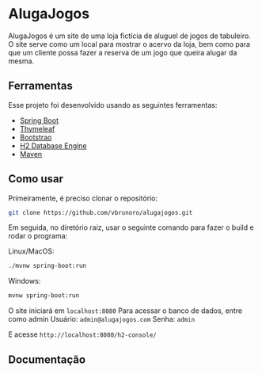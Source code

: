# AlugaJogos

AlugaJogos é um site de uma loja fictícia de aluguel de jogos de tabuleiro. O site serve como um local para mostrar o acervo da loja, bem como para que um cliente possa fazer a reserva de um jogo que queira alugar da mesma.

## Ferramentas

Esse projeto foi desenvolvido usando as seguintes ferramentas:

- [Spring Boot](https://spring.io/projects/spring-boot)
- [Thymeleaf](https://www.thymeleaf.org/)
- [Bootstrao](https://getbootstrap.com/)
- [H2 Database Engine](https://www.h2database.com/html/main.html)
- [Maven](https://maven.apache.org/)


## Como usar

Primeiramente, é preciso clonar o repositório:

```sh
git clone https://github.com/vbrunoro/alugajogos.git
```

Em seguida, no diretório raiz, usar o seguinte comando para fazer o build e rodar o programa:

Linux/MacOS:
```sh
./mvnw spring-boot:run
```

Windows:
```sh
mvnw spring-boot:run
```

O site iniciará em `localhost:8080`
Para acessar o banco de dados, entre como admin
Usuário: `admin@alugajogos.com`
Senha: `admin`

E acesse `http://localhost:8080/h2-console/`

## Documentação
